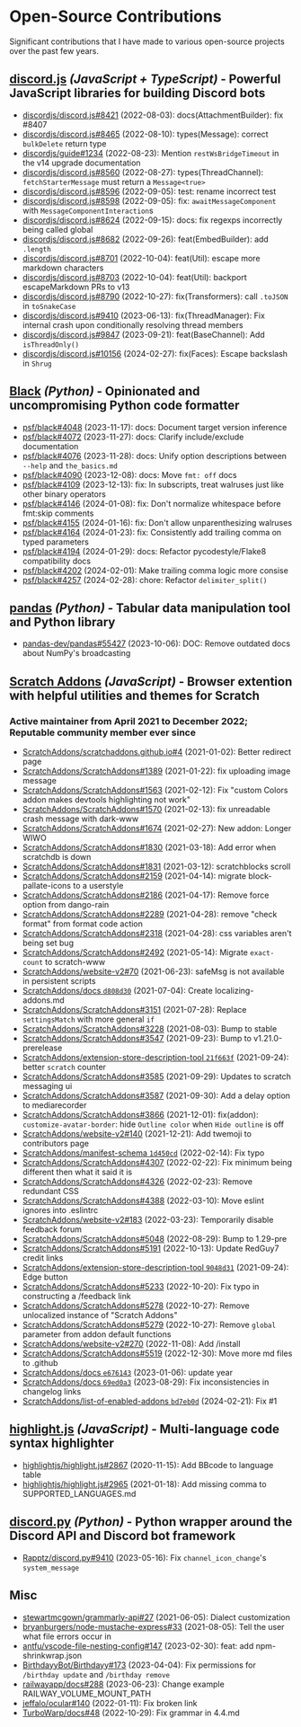 # Open-Source Contributions

Significant contributions that I have made to various open-source projects over the past few years.

## [discord.js](https://discord.js.org/) *(JavaScript + TypeScript)* - Powerful JavaScript libraries for building Discord bots

-   [discordjs/discord.js#8421](https://github.com/discordjs/discord.js/pull/8421) (2022-08-03): docs(AttachmentBuilder): fix #8407
-   [discordjs/discord.js#8465](https://github.com/discordjs/discord.js/pull/8465) (2022-08-10): types(Message): correct `bulkDelete` return type
-   [discordjs/guide#1234](https://github.com/discordjs/guide/pull/1234) (2022-08-23): Mention `restWsBridgeTimeout` in the v14 upgrade documentation
-   [discordjs/discord.js#8560](https://github.com/discordjs/discord.js/pull/8560) (2022-08-27): types(ThreadChannel): `fetchStarterMessage` must return a `Message<true>`
-   [discordjs/discord.js#8596](https://github.com/discordjs/discord.js/pull/8596) (2022-09-05): test: rename incorrect test
-   [discordjs/discord.js#8598](https://github.com/discordjs/discord.js/pull/8598) (2022-09-05): fix: `awaitMessageComponent` with `MessageComponentInteraction`s
-   [discordjs/discord.js#8624](https://github.com/discordjs/discord.js/pull/8624) (2022-09-15): docs: fix regexps incorrectly being called global
-   [discordjs/discord.js#8682](https://github.com/discordjs/discord.js/pull/8682) (2022-09-26): feat(EmbedBuilder): add `.length`
-   [discordjs/discord.js#8701](https://github.com/discordjs/discord.js/pull/8701) (2022-10-04): feat(Util): escape more markdown characters
-   [discordjs/discord.js#8703](https://github.com/discordjs/discord.js/pull/8703) (2022-10-04): feat(Util): backport escapeMarkdown PRs to v13
-   [discordjs/discord.js#8790](https://github.com/discordjs/discord.js/pull/8790) (2022-10-27): fix(Transformers): call `.toJSON` in `toSnakeCase`
-   [discordjs/discord.js#9410](https://github.com/discordjs/discord.js/pull/9410) (2023-06-13): fix(ThreadManager): Fix internal crash upon conditionally resolving thread members
-   [discordjs/discord.js#9847](https://github.com/discordjs/discord.js/pull/9847) (2023-09-21): feat(BaseChannel): Add `isThreadOnly()`
-   [discordjs/discord.js#10156](https://github.com/discordjs/discord.js/pull/10156) (2024-02-27): fix(Faces): Escape backslash in `Shrug`

## [Black](https://black.readthedocs.io/en/stable/) *(Python)* - Opinionated and uncompromising Python code formatter

-   [psf/black#4048](https://github.com/psf/black/pull/4048) (2023-11-17): docs: Document target version inference
-   [psf/black#4072](https://github.com/psf/black/pull/4072) (2023-11-27): docs: Clarify include/exclude documentation
-   [psf/black#4076](https://github.com/psf/black/pull/4076) (2023-11-28): docs: Unify option descriptions between `--help` and `the_basics.md`
-   [psf/black#4090](https://github.com/psf/black/pull/4090) (2023-12-08): docs: Move `fmt: off` docs
-   [psf/black#4109](https://github.com/psf/black/pull/4109) (2023-12-13): fix: In subscripts, treat walruses just like other binary operators
-   [psf/black#4146](https://github.com/psf/black/pull/4146) (2024-01-08): fix: Don't normalize whitespace before fmt:skip comments
-   [psf/black#4155](https://github.com/psf/black/pull/4155) (2024-01-16): fix: Don't allow unparenthesizing walruses
-   [psf/black#4164](https://github.com/psf/black/pull/4164) (2024-01-23): fix: Consistently add trailing comma on typed parameters
-   [psf/black#4194](https://github.com/psf/black/pull/4194) (2024-01-29): docs: Refactor pycodestyle/Flake8 compatibility docs
-   [psf/black#4202](https://github.com/psf/black/pull/4202) (2024-02-01): Make trailing comma logic more consise
-   [psf/black#4257](https://github.com/psf/black/pull/4257) (2024-02-28): chore: Refactor `delimiter_split()`

## [pandas](https://pandas.pydata.org/) *(Python)* - Tabular data manipulation tool and Python library

-   [pandas-dev/pandas#55427](https://github.com/pandas-dev/pandas/pull/55427) (2023-10-06): DOC: Remove outdated docs about NumPy's broadcasting

## [Scratch Addons](https://scratchaddons.com/) *(JavaScript)* - Browser extention with helpful utilities and themes for Scratch

### Active maintainer from April 2021 to December 2022; Reputable community member ever since

-   [ScratchAddons/scratchaddons.github.io#4](https://github.com/ScratchAddons/scratchaddons.github.io/pull/4) (2021-01-02): Better redirect page
-   [ScratchAddons/ScratchAddons#1389](https://github.com/ScratchAddons/ScratchAddons/pull/1389) (2021-01-22): fix uploading image message
-   [ScratchAddons/ScratchAddons#1563](https://github.com/ScratchAddons/ScratchAddons/pull/1563) (2021-02-12): Fix "custom Colors addon makes devtools highlighting not work"
-   [ScratchAddons/ScratchAddons#1570](https://github.com/ScratchAddons/ScratchAddons/pull/1570) (2021-02-13): fix unreadable crash message with dark-www
-   [ScratchAddons/ScratchAddons#1674](https://github.com/ScratchAddons/ScratchAddons/pull/1674) (2021-02-27): New addon: Longer WIWO
-   [ScratchAddons/ScratchAddons#1830](https://github.com/ScratchAddons/ScratchAddons/pull/1830) (2021-03-18): Add error when scratchdb is down
-   [ScratchAddons/ScratchAddons#1831](https://github.com/ScratchAddons/ScratchAddons/pull/1831) (2021-03-12): scratchblocks scroll
-   [ScratchAddons/ScratchAddons#2159](https://github.com/ScratchAddons/ScratchAddons/pull/2159) (2021-04-14): migrate block-pallate-icons to a userstyle
-   [ScratchAddons/ScratchAddons#2186](https://github.com/ScratchAddons/ScratchAddons/pull/2186) (2021-04-17): Remove force option from dango-rain
-   [ScratchAddons/ScratchAddons#2289](https://github.com/ScratchAddons/ScratchAddons/pull/2289) (2021-04-28): remove "check format" from format code action
-   [ScratchAddons/ScratchAddons#2318](https://github.com/ScratchAddons/ScratchAddons/pull/2318) (2021-04-28): css variables aren't being set bug
-   [ScratchAddons/ScratchAddons#2492](https://github.com/ScratchAddons/ScratchAddons/pull/2492) (2021-05-14): Migrate `exact-count` to scratch-www
-   [ScratchAddons/website-v2#70](https://github.com/ScratchAddons/website-v2/pull/70) (2021-06-23): safeMsg is not available in persistent scripts
-   [ScratchAddons/docs `d808d30`](https://github.com/ScratchAddons/docs/commit/d808d30) (2021-07-04): Create localizing-addons.md
-   [ScratchAddons/ScratchAddons#3151](https://github.com/ScratchAddons/ScratchAddons/pull/3151) (2021-07-28): Replace `settingsMatch` with more general `if`
-   [ScratchAddons/ScratchAddons#3228](https://github.com/ScratchAddons/ScratchAddons/pull/3228) (2021-08-03): Bump to stable
-   [ScratchAddons/ScratchAddons#3547](https://github.com/ScratchAddons/ScratchAddons/pull/3547) (2021-09-23): Bump to v1.21.0-prerelease
-   [ScratchAddons/extension-store-description-tool `21f663f`](https://github.com/ScratchAddons/extension-store-description-tool/commit/21f663f) (2021-09-24): better `scratch` counter
-   [ScratchAddons/ScratchAddons#3585](https://github.com/ScratchAddons/ScratchAddons/pull/3585) (2021-09-29): Updates to scratch messaging ui
-   [ScratchAddons/ScratchAddons#3587](https://github.com/ScratchAddons/ScratchAddons/pull/3587) (2021-09-30): Add a delay option to mediarecorder
-   [ScratchAddons/ScratchAddons#3866](https://github.com/ScratchAddons/ScratchAddons/pull/3866) (2021-12-01): fix(addon): `customize-avatar-border`: hide `Outline color` when `Hide outline` is off
-   [ScratchAddons/website-v2#140](https://github.com/ScratchAddons/website-v2/pull/140) (2021-12-21): Add twemoji to contributors page
-   [ScratchAddons/manifest-schema `1d450cd`](https://github.com/ScratchAddons/manifest-schema/commit/1d450cd) (2022-02-14): Fix typo
-   [ScratchAddons/ScratchAddons#4307](https://github.com/ScratchAddons/ScratchAddons/pull/4307) (2022-02-22): Fix minimum being different then what it said it is
-   [ScratchAddons/ScratchAddons#4326](https://github.com/ScratchAddons/ScratchAddons/pull/4326) (2022-02-23): Remove redundant CSS
-   [ScratchAddons/ScratchAddons#4388](https://github.com/ScratchAddons/ScratchAddons/pull/4388) (2022-03-10): Move eslint ignores into .eslintrc
-   [ScratchAddons/website-v2#183](https://github.com/ScratchAddons/website-v2/pull/183) (2022-03-23): Temporarily disable feedback forum
-   [ScratchAddons/ScratchAddons#5048](https://github.com/ScratchAddons/ScratchAddons/pull/5048) (2022-08-29): Bump to 1.29-pre
-   [ScratchAddons/ScratchAddons#5191](https://github.com/ScratchAddons/ScratchAddons/pull/5191) (2022-10-13): Update RedGuy7 credit links
-   [ScratchAddons/extension-store-description-tool `9048d31`](https://github.com/ScratchAddons/extension-store-description-tool/commit/9048d31) (2021-09-24): Edge button
-   [ScratchAddons/ScratchAddons#5233](https://github.com/ScratchAddons/ScratchAddons/pull/5233) (2022-10-20): Fix typo in constructing a /feedback link
-   [ScratchAddons/ScratchAddons#5278](https://github.com/ScratchAddons/ScratchAddons/pull/5278) (2022-10-27): Remove unlocalized instance of "Scratch Addons"
-   [ScratchAddons/ScratchAddons#5279](https://github.com/ScratchAddons/ScratchAddons/pull/5279) (2022-10-27): Remove `global` parameter from addon default functions
-   [ScratchAddons/website-v2#270](https://github.com/ScratchAddons/website-v2/pull/270) (2022-11-08): Add /install
-   [ScratchAddons/ScratchAddons#5519](https://github.com/ScratchAddons/ScratchAddons/pull/5519) (2022-12-30): Move more md files to .github
-   [ScratchAddons/docs `e676143`](https://github.com/ScratchAddons/docs/commit/e676143) (2023-01-06): update year
-   [ScratchAddons/docs `69ed0a3`](https://github.com/ScratchAddons/docs/commit/69ed0a3) (2023-08-29): Fix inconsistencies in changelog links
-   [ScratchAddons/list-of-enabled-addons `bd7eb0d`](https://github.com/ScratchAddons/list-of-enabled-addons/commit/bd7eb0d) (2024-02-21): Fix #1

## [highlight.js](https://highlightjs.org/) *(JavaScript)* - Multi-language code syntax highlighter

-   [highlightjs/highlight.js#2867](https://github.com/highlightjs/highlight.js/pull/2867) (2020-11-15): Add BBcode to language table
-   [highlightjs/highlight.js#2965](https://github.com/highlightjs/highlight.js/pull/2965) (2021-01-18): Add missing comma to SUPPORTED_LANGUAGES.md

## [discord.py](https://discordpy.readthedocs.io/en/stable/) *(Python)* - Python wrapper around the Discord API and Discord bot framework

-   [Rapptz/discord.py#9410](https://github.com/Rapptz/discord.py/pull/9410) (2023-05-16): Fix `channel_icon_change`'s `system_message`

## Misc

-   [stewartmcgown/grammarly-api#27](https://github.com/stewartmcgown/grammarly-api/pull/27) (2021-06-05): Dialect customization
-   [bryanburgers/node-mustache-express#33](https://github.com/bryanburgers/node-mustache-express/pull/33) (2021-08-05): Tell the user what file errors occur in
-   [antfu/vscode-file-nesting-config#147](https://github.com/antfu/vscode-file-nesting-config/pull/147) (2023-02-30): feat: add npm-shrinkwrap.json
-   [BirthdayyBot/Birthdayy#173](https://github.com/BirthdayyBot/Birthdayy/pull/173) (2023-04-04): Fix permissions for `/birthday update` and `/birthday remove`
-   [railwayapp/docs#288](https://github.com/railwayapp/docs/pull/288) (2023-06-23): Change example RAILWAY_VOLUME_MOUNT_PATH
-   [jeffalo/ocular#140](https://github.com/jeffalo/ocular/pull/140) (2022-01-11): Fix broken link
-   [TurboWarp/docs#48](https://github.com/TurboWarp/docs/pull/48) (2022-10-29): Fix grammar in 4.4.md
